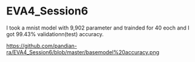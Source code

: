 # EVA4_Session6

I took a mnist model with 9,902 parameter and trainded for 40 eoch and I got 99.43% validationn(test) accuracy.


https://github.com/pandian-ra/EVA4_Session6/blob/master/basemodel%20accuracy.png
